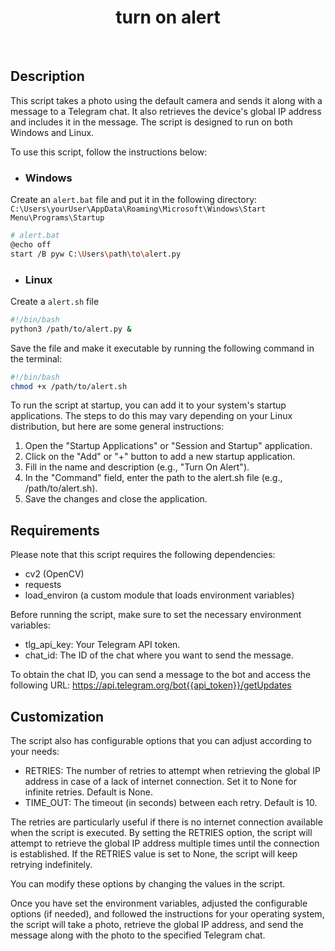 <h1 align="center">
  turn on alert
</h1>
<br/>

## Description
This script takes a photo using the default camera and sends it along with a message to a Telegram chat. It also retrieves the device's global IP address and includes it in the message. The script is designed to run on both Windows and Linux.

To use this script, follow the instructions below:

- ### Windows
Create an `alert.bat` file and put it in the following directory: `C:\Users\yourUser\AppData\Roaming\Microsoft\Windows\Start Menu\Programs\Startup`

```bash
# alert.bat
@echo off
start /B pyw C:\Users\path\to\alert.py
```

- ### Linux
Create a `alert.sh` file

```bash
#!/bin/bash
python3 /path/to/alert.py &
```
Save the file and make it executable by running the following command in the terminal:

```bash
#!/bin/bash
chmod +x /path/to/alert.sh
```

To run the script at startup, you can add it to your system's startup applications. The steps to do this may vary depending on your Linux distribution, but here are some general instructions:

1. Open the "Startup Applications" or "Session and Startup" application.
2. Click on the "Add" or "+" button to add a new startup application.
3. Fill in the name and description (e.g., "Turn On Alert").
4. In the "Command" field, enter the path to the alert.sh file (e.g., /path/to/alert.sh).
5. Save the changes and close the application.


## Requirements
Please note that this script requires the following dependencies:

- cv2 (OpenCV)
- requests
- load_environ (a custom module that loads environment variables)

Before running the script, make sure to set the necessary environment variables:

- tlg_api_key: Your Telegram API token.
- chat_id: The ID of the chat where you want to send the message.

To obtain the chat ID, you can send a message to the bot and access the following URL:
https://api.telegram.org/bot{{api_token}}/getUpdates

## Customization

The script also has configurable options that you can adjust according to your needs:

- RETRIES: The number of retries to attempt when retrieving the global IP address in case of a lack of internet connection. Set it to None for infinite retries. Default is None.
- TIME_OUT: The timeout (in seconds) between each retry. Default is 10.

The retries are particularly useful if there is no internet connection available when the script is executed. By setting the RETRIES option, the script will attempt to retrieve the global IP address multiple times until the connection is established. If the RETRIES value is set to None, the script will keep retrying indefinitely.

You can modify these options by changing the values in the script.

Once you have set the environment variables, adjusted the configurable options (if needed), and followed the instructions for your operating system, the script will take a photo, retrieve the global IP address, and send the message along with the photo to the specified Telegram chat.
